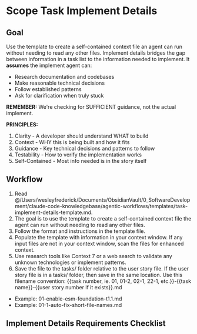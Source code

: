 # Scope Task Implement Details

## Goal
Use the template to create a self-contained context file an agent can run without needing to read any other files. Implement details bridges the gap between information in a task list to the information needed to implement. It **assumes** the implement agent can:
- Research documentation and codebases
- Make reasonable technical decisions
- Follow established patterns
- Ask for clarification when truly stuck

**REMEMBER:** We're checking for SUFFICIENT guidance, not the actual implement.

**PRINCIPLES:**
1. Clarity - A developer should understand WHAT to build
2. Context - WHY this is being built and how it fits
3. Guidance - Key technical decisions and patterns to follow
4. Testability - How to verify the implementation works
5. Self-Contained - Most info needed is in the story itself

## Workflow
1. Read @/Users/wesleyfrederick/Documents/ObsidianVault/0_SoftwareDevelopment/claude-code-knowledgebase/agentic-workflows/templates/task-implement-details-template.md.
2. The goal is to use the template to create a self-contained context file the agent can run without needing to read any other files.
3. Follow the format and instructions in the template file.
4. Populate the template with information in your context window. If any input files are not in your context window, scan the files for enhanced context.
5. Use research tools like Context 7 or a web search to validate any unknown technologies or implement patterns.
6. Save the file to the tasks/ folder relative to the user story file. If the user story file is in a tasks/ folder, then save in the same location. Use this filename convention: {{task number, ie. 01, 01-2, 02-1, 22-1, etc.}}-{{task name}}-{{user story number if it exists}}.md
- Example: 01-enable-esm-foundation-t1.1.md
- Example: 01-1-auto-fix-short-file-names.md

## Implement Details Requirements Checklist
